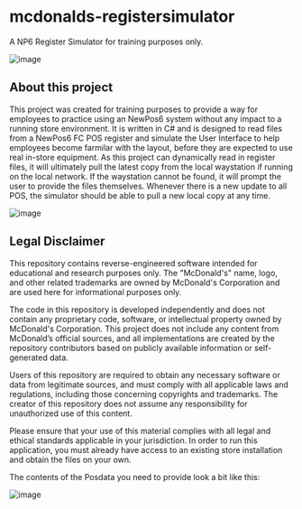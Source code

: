 # mcdonalds-registersimulator
A NP6 Register Simulator for training purposes only.

![image](https://github.com/crashbash111/mcdonalds-registersimulator/assets/50429378/6e84b07d-7cfa-4213-90dd-412096068ddd)


## About this project
This project was created for training purposes to provide a way for employees to practice using an NewPos6 system without any impact to a running store environment. It is written in C# and is designed to read files from a NewPos6 FC POS register and simulate the User Interface to help employees become farmilar with the layout, before they are expected to use real in-store equipment.
As this project can dynamically read in register files, it will ultimately pull the latest copy from the local waystation if running on the local network. If the waystation cannot be found, it will prompt the user to provide the files themselves. Whenever there is a new update to all POS, the simulator should be able to pull a new local copy at any time.

![image](https://github.com/crashbash111/mcdonalds-registersimulator/assets/50429378/c7328b0b-d704-469e-96fb-c55980b0d1ef)

## Legal Disclaimer

This repository contains reverse-engineered software intended for educational and research purposes only. The "McDonald's" name, logo, and other related trademarks are owned by McDonald's Corporation and are used here for informational purposes only.

The code in this repository is developed independently and does not contain any proprietary code, software, or intellectual property owned by McDonald's Corporation. This project does not include any content from McDonald’s official sources, and all implementations are created by the repository contributors based on publicly available information or self-generated data.

Users of this repository are required to obtain any necessary software or data from legitimate sources, and must comply with all applicable laws and regulations, including those concerning copyrights and trademarks. The creator of this repository does not assume any responsibility for unauthorized use of this content.

Please ensure that your use of this material complies with all legal and ethical standards applicable in your jurisdiction.
In order to run this application, you must already have access to an existing store installation and obtain the files on your own.

The contents of the Posdata you need to provide look a bit like this:

![image](https://github.com/crashbash111/mcdonalds-registersimulator/assets/50429378/8039989a-6d26-4dc3-9048-636433143916)
